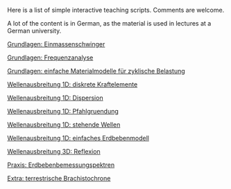 Here is a list of simple interactive teaching scripts. Comments are welcome.

A lot of the content is in German, as the material is used in lectures at a German university.

[Grundlagen: Einmassenschwinger](basics_single_mass_oscillator.html)

[Grundlagen: Frequenzanalyse](basics_frequency_analysis.html)

[Grundlagen: einfache Materialmodelle für zyklische Belastung](basics_soil_model.html)

[Wellenausbreitung 1D: diskrete Kraftelemente](wave1d_discrete_elements.html)

[Wellenausbreitung 1D: Dispersion](wave1d_dispersion.html)

[Wellenausbreitung 1D: Pfahlgruendung](wave1d_pile.html)

[Wellenausbreitung 1D: stehende Wellen](wave1d_resonant_column.html)

[Wellenausbreitung 1D: einfaches Erdbebenmodell](wave1d_earthquake.html)

[Wellenausbreitung 3D: Reflexion](wave3d_reflection.html)

[Praxis: Erdbebenbemessungspektren](applications_elastic_response_spectrum.html)

[Extra: terrestrische Brachistochrone](extra_terrestrial_brachistochrone.html)

